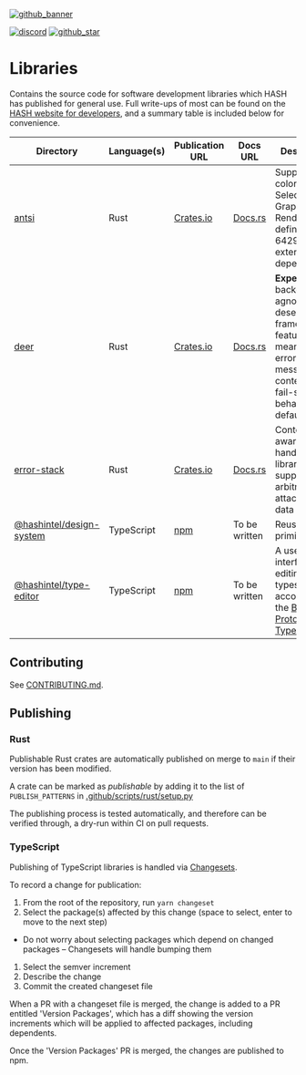 [HASH website for developers]: https://hash.dev/?utm_medium=organic&utm_source=github_readme_hash-repo_libs
[github_banner]: https://hash.dev/?utm_medium=organic&utm_source=github_readme_hash-repo_libs
[github_star]: https://github.com/hashintel/hash/tree/main/libs#
[discord]: https://hash.ai/discord?utm_medium=organic&utm_source=github_readme_hash-repo_libs
[antsi]: antsi
[deer]: deer
[error-stack]: error-stack
[@hashintel/type-editor]: @hashintel/type-editor
[@hashintel/design-system]: @hashintel/design-system

[![github_banner](https://hash.ai/cdn-cgi/imagedelivery/EipKtqu98OotgfhvKf6Eew/f4e5e79c-077f-4b30-9170-e25b91286300/github)][github_banner]

[![discord](https://img.shields.io/discord/840573247803097118)][discord] [![github_star](https://img.shields.io/github/stars/hashintel/hash?label=Star%20on%20GitHub&style=social)][github_star]

# Libraries

Contains the source code for software development libraries which HASH has published for general use. Full write-ups of most can be found on the [HASH website for developers], and a summary table is included below for convenience.

| Directory                  | Language(s) | Publication URL                                               | Docs URL                                                   | Description                                                                                                                                          |
| -------------------------- | ----------- | ------------------------------------------------------------- | ---------------------------------------------------------- | ---------------------------------------------------------------------------------------------------------------------------------------------------- |
| [antsi]                    | Rust        | [Crates.io](https://crates.io/crates/antsi)                   | [Docs.rs](https://docs.rs/antsi/latest/antsi/)             | Supports coloring Select Graphic Rendition (as defined in ISO 6429) with no external dependencies                                                    |
| [deer]                     | Rust        | [Crates.io](https://crates.io/crates/deer)                    | [Docs.rs](https://docs.rs/deer/latest/deer/)               | **Experimental** backend-agnostic deserialization framework, featuring meaningful error messages and context and fail-slow behavior by default       |
| [error-stack]              | Rust        | [Crates.io](https://crates.io/crates/error-stack)             | [Docs.rs](https://docs.rs/error-stack/latest/error_stack/) | Context-aware error-handling library that supports arbitrary attached user data                                                                      |
| [@hashintel/design-system] | TypeScript  | [npm](https://www.npmjs.com/package/@hashintel/design-system) | To be written                                              | Reusable UI primitives                                                                                                                               |
| [@hashintel/type-editor]   | TypeScript  | [npm](https://www.npmjs.com/package/@hashintel/type-editor)   | To be written                                              | A user interface for editing entity types defined according to the [Block Protocol's Type System](https://blockprotocol.org/docs/working-with-types) |

## Contributing

See [CONTRIBUTING.md](../CONTRIBUTING.md).

## Publishing

### Rust

Publishable Rust crates are automatically published on merge to `main` if their version has been modified.

A crate can be marked as _publishable_ by adding it to the list of `PUBLISH_PATTERNS` in [.github/scripts/rust/setup.py](/.github/scripts/rust/setup.py)

The publishing process is tested automatically, and therefore can be verified through, a dry-run within CI on pull requests.

### TypeScript

Publishing of TypeScript libraries is handled via [Changesets](https://github.com/changesets/changesets).

To record a change for publication:

1.  From the root of the repository, run `yarn changeset`
1.  Select the package(s) affected by this change (space to select, enter to move to the next step)

- Do not worry about selecting packages which depend on changed packages – Changesets will handle bumping them

1.  Select the semver increment
1.  Describe the change
1.  Commit the created changeset file

When a PR with a changeset file is merged, the change is added to a PR entitled 'Version Packages',
which has a diff showing the version increments which will be applied to affected packages, including dependents.

Once the 'Version Packages' PR is merged, the changes are published to npm.
